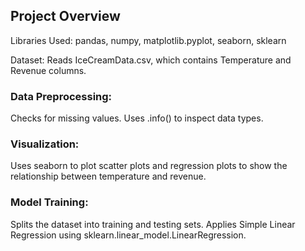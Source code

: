 ## Project Overview
Libraries Used: pandas, numpy, matplotlib.pyplot, seaborn, sklearn

Dataset: Reads IceCreamData.csv, which contains Temperature and Revenue columns.
### Data Preprocessing:
Checks for missing values.
Uses .info() to inspect data types.
### Visualization:
Uses seaborn to plot scatter plots and regression plots to show the relationship between temperature and revenue.
### Model Training:
Splits the dataset into training and testing sets.
Applies Simple Linear Regression using sklearn.linear_model.LinearRegression.
